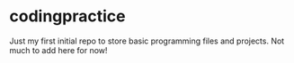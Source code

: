 # codingpractice
Just my first initial repo to store basic programming files and projects.
Not much to add here for now!
